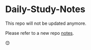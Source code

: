 # Daily-Study-Notes

This repo will not be updated anymore.

Please refer to a new repo [notes](https://github.com/Yinwei-Yu/notes).

😊

